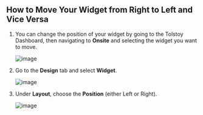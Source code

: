 ## How to Move Your Widget from Right to Left and Vice Versa

1. You can change the position of your widget by going to the Tolstoy Dashboard, then navigating to **Onsite** and selecting the widget you want to move.
   
   ![image](https://github.com/user-attachments/assets/1c2658a7-5286-4c01-a3fe-593123eaab50)

2. Go to the **Design** tab and select **Widget**.

   ![image](https://github.com/user-attachments/assets/4b0b55cc-fc95-47e0-a372-80b892fae618)

3. Under **Layout**, choose the **Position** (either Left or Right).

   ![image](https://github.com/user-attachments/assets/3e8a7a36-2006-4ca0-a4cc-7e072cbab609)
